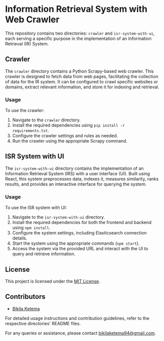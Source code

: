 # Information Retrieval System with Web Crawler

This repository contains two directories: `crawler` and `isr-system-with-ui`, each serving a specific purpose in the implementation of an Information Retrieval (IR) System.

## Crawler

The `crawler` directory contains a Python Scrapy-based web crawler. This crawler is designed to fetch data from web pages, facilitating the collection of data for the IR system. It can be configured to crawl specific websites or domains, extract relevant information, and store it for indexing and retrieval.

### Usage

To use the crawler:
1. Navigate to the `crawler` directory.
2. Install the required dependencies using `pip install -r requirements.txt`.
3. Configure the crawler settings and rules as needed.
4. Run the crawler using the appropriate Scrapy command.

## ISR System with UI

The `isr-system-with-ui` directory contains the implementation of an Information Retrieval System (IRS) with a user interface (UI). Built using React, this system preprocesses data, indexes it, measures similarity, ranks results, and provides an interactive interface for querying the system.

### Usage

To use the ISR system with UI:
1. Navigate to the `isr-system-with-ui` directory.
2. Install the required dependencies for both the frontend and backend using `npm install`.
3. Configure the system settings, including Elasticsearch connection details.
4. Start the system using the appropriate commands (`npm start`).
5. Access the system via the provided URL and interact with the UI to query and retrieve information.

## License

This project is licensed under the [MIT License](LICENSE).

## Contributors

- [Bikila Ketema](https://github.com/bikilaketema)

For detailed usage instructions and contribution guidelines, refer to the respective directories' README files.

For any queries or assistance, please contact [bikilaketema94@gmail.com](mailto:bikilaketema94@gmail.com).
